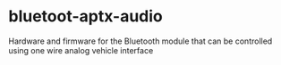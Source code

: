 # bluetoot-aptx-audio
Hardware and firmware for the Bluetooth module that can be controlled using one wire analog vehicle interface 
